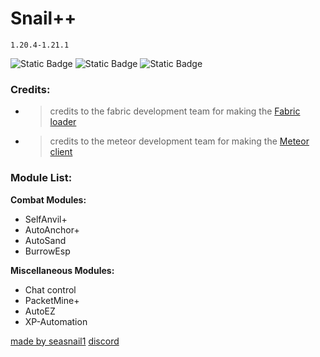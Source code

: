 # Snail++

`1.20.4-1.21.1`

![Static Badge](https://img.shields.io/badge/Works%20on%20-%20My%20Machine%20-%20green?style=for-the-badge)
![Static Badge](https://img.shields.io/badge/Made%20By%20-%20Seasnail%20-%20magenta?style=for-the-badge)
![Static Badge](https://img.shields.io/badge/We%20have%20discord!%20-%20%235865F2?style=for-the-badge&link=https%3A%2F%2Fdiscord.gg%2Fnh9pjVhsVb)



### Credits:
- > credits to the fabric development team for making the [Fabric loader](https://fabricmc.net/use/installer/)
- > credits to the meteor development team for making the [Meteor client](https://meteorclient.com/)

### Module List:

**Combat Modules:**
- SelfAnvil+
- AutoAnchor+
- AutoSand
- BurrowEsp

**Miscellaneous Modules:**
- Chat control
- PacketMine+
- AutoEZ
- XP-Automation

[made by seasnail1](https://namemc.com/profile/seasnail1.1)
[discord](https://discord.gg/nh9pjVhsVb)

